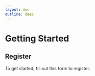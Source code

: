```yaml
---
layout: doc
outline: deep
---
```


# Getting Started

## Register

To get started, fill out this form to register.




